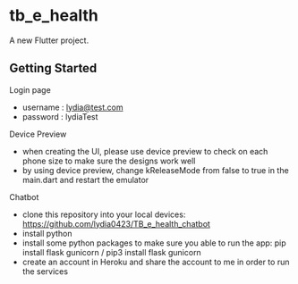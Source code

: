 # tb_e_health

A new Flutter project.

## Getting Started

Login page
- username : lydia@test.com
- password : lydiaTest

Device Preview
- when creating the UI, please use device preview to check on each phone size to make sure the designs work well
- by using device preview, change kReleaseMode from false to true in the main.dart and restart the emulator

Chatbot
- clone this repository into your local devices: https://github.com/lydia0423/TB_e_health_chatbot
- install python
- install some python packages to make sure you able to run the app: pip install flask gunicorn / pip3 install flask gunicorn
- create an account in Heroku and share the account to me in order to run the services
